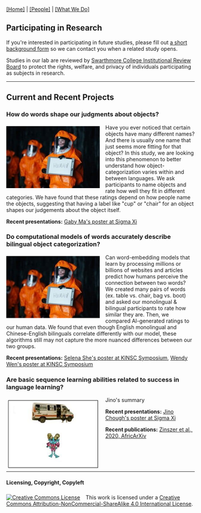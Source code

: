[\[Home\]](index.html) | [\[People\]](people.html) | [\[What We Do\]](research.html)

## Participating in Research

If you're interested in participating in future studies, please fill out [a short background form](https://forms.gle/xZ319cWiwZgzrk2D7) so we can contact you when a related study opens. 

Studies in our lab are reviewed by [Swarthmore College Institutional Review Board](https://www.swarthmore.edu/institutional-review-board) to protect the rights, welfare, and privacy of individuals participating as subjects in research.

---

## Current and Recent Projects

### How do words shape our judgments about objects?
<img align="left" src="./images/arrival.jpg" alt="A weird chair, or maybe its a couch?" style="margin: 5px 15px 5px 0px; width:250px;">
Have you ever noticed that certain objects have many different names? And there is usually one name that just seems more fitting for that object? In this study, we are looking into this phenomenon to better understand how object-categorization varies within and between languages. We ask participants to name objects and rate how well they fit in different categories. We have found that these ratings depend on how people name the objects, suggesting that having a label like "cup" or "chair" for an object shapes our judgements about the object itself.

**Recent presentations:** [Gaby Ma's poster at Sigma Xi](ma_sigmaxi_2021.pdf)

<p style="clear:both;"></p>

### Do computational models of words accurately describe bilingual object categorization?
<img align="left" src="./images/arrival.jpg" alt="An illustration of computer translation" style="margin: 5px 15px 5px 0px; width:250px;">
Can word-embedding models that learn by processing millions or billions of websites and articles predict how humans perceive the connection between two words? We created many pairs of words (ex. table vs. chair, bag vs. boot) and asked our monolingual & bilingual participants to rate how similar they are. Then, we compared AI-generated ratings to our human data. We found that even though English monolingual and Chinese-English bilinguals correlate differently with our model, these algorithms still may not capture the more nuanced differences between our two groups.

**Recent presentations:** [Selena She's poster at KINSC Symposium](she_kinsc_2021.pdf), [Wendy Wen's poster at KINSC Symposium](wen_kinsc_2021.pdf)

<p style="clear:both;"></p>

### Are basic sequence learning abilities related to success in language learning?
  
<img align="left" src="./images/VSL_tablet_screen.png" alt="A screenshot from a child's computer game depicting a space alien and bus driver standing outside of a bus." style="margin: 5px 15px 5px 0px; width:250px;">
Jino's summary

**Recent presentations:** [Jino Chough's poster at Sigma Xi](chough_sigmaxi_2021.pdf)

**Recent publications:** [Zinszer et al., 2020, AfricArXiv](https://osf.io/preprints/africarxiv/q8k5w/)

<p style="clear:both;"></p>

---
<p style="clear:both;"></p>

#### Licensing, Copyright, Copyleft
<a rel="license" href="http://creativecommons.org/licenses/by-nc-sa/4.0/"><img alt="Creative Commons License" style="margin: 5px 15px 0px 0px; border-width:0" src="https://i.creativecommons.org/l/by-nc-sa/4.0/80x15.png" /></a>This work is licensed under a <a rel="license" href="http://creativecommons.org/licenses/by-nc-sa/4.0/">Creative Commons Attribution-NonCommercial-ShareAlike 4.0 International License</a>.

